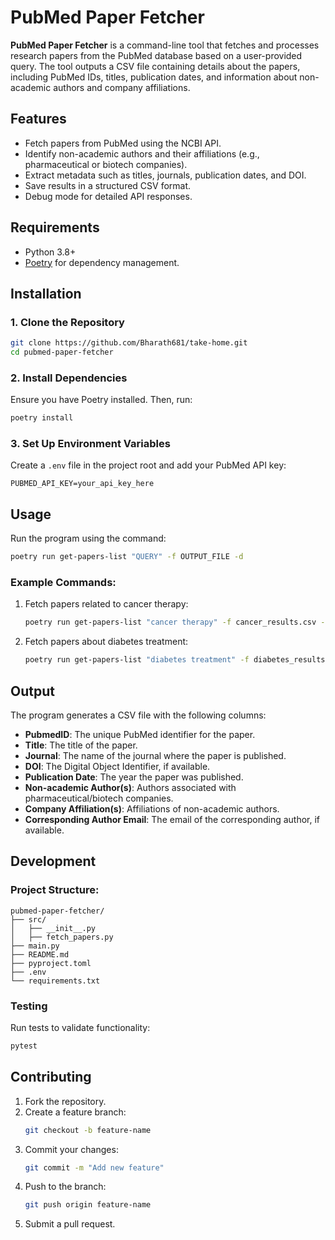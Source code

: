 # PubMed Paper Fetcher

**PubMed Paper Fetcher** is a command-line tool that fetches and processes research papers from the PubMed database based on a user-provided query. The tool outputs a CSV file containing details about the papers, including PubMed IDs, titles, publication dates, and information about non-academic authors and company affiliations.

## Features
- Fetch papers from PubMed using the NCBI API.
- Identify non-academic authors and their affiliations (e.g., pharmaceutical or biotech companies).
- Extract metadata such as titles, journals, publication dates, and DOI.
- Save results in a structured CSV format.
- Debug mode for detailed API responses.

## Requirements
- Python 3.8+
- [Poetry](https://python-poetry.org/) for dependency management.

## Installation

### 1. Clone the Repository
```bash
git clone https://github.com/Bharath681/take-home.git
cd pubmed-paper-fetcher
```

### 2. Install Dependencies
Ensure you have Poetry installed. Then, run:
```bash
poetry install
```

### 3. Set Up Environment Variables
Create a `.env` file in the project root and add your PubMed API key:
```
PUBMED_API_KEY=your_api_key_here
```

## Usage

Run the program using the command:
```bash
poetry run get-papers-list "QUERY" -f OUTPUT_FILE -d
```

### Example Commands:
1. Fetch papers related to cancer therapy:
   ```bash
   poetry run get-papers-list "cancer therapy" -f cancer_results.csv -d
   ```

2. Fetch papers about diabetes treatment:
   ```bash
   poetry run get-papers-list "diabetes treatment" -f diabetes_results.csv -d
   ```

## Output

The program generates a CSV file with the following columns:
- **PubmedID**: The unique PubMed identifier for the paper.
- **Title**: The title of the paper.
- **Journal**: The name of the journal where the paper is published.
- **DOI**: The Digital Object Identifier, if available.
- **Publication Date**: The year the paper was published.
- **Non-academic Author(s)**: Authors associated with pharmaceutical/biotech companies.
- **Company Affiliation(s)**: Affiliations of non-academic authors.
- **Corresponding Author Email**: The email of the corresponding author, if available.

## Development

### Project Structure:
```
pubmed-paper-fetcher/
├── src/
│   ├── __init__.py
│   ├── fetch_papers.py
├── main.py
├── README.md
├── pyproject.toml
├── .env
└── requirements.txt
```

### Testing
Run tests to validate functionality:
```bash
pytest
```

## Contributing

1. Fork the repository.
2. Create a feature branch:
   ```bash
   git checkout -b feature-name
   ```
3. Commit your changes:
   ```bash
   git commit -m "Add new feature"
   ```
4. Push to the branch:
   ```bash
   git push origin feature-name
   ```
5. Submit a pull request.



